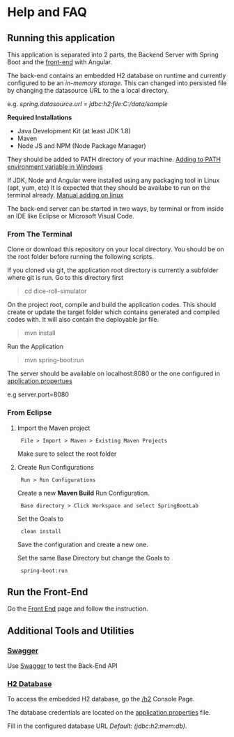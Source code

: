 # Help and FAQ

## Running this application

This application is separated into 2 parts, the Backend Server with Spring Boot and the [front-end](https://github.com/couchcamote/dice-roll-simulator-web) with Angular.

The back-end contains an embedded H2 database on runtime and currently configured to be an *in-memory storage*. This can changed into persisted file by changing the datasource URL to the a local directory.

e.g. *spring.datasource.url = jdbc:h2:file:C:/data/sample*

**Required Installations**
* Java Development Kit (at least JDK 1.8)
* Maven
* Node JS and NPM (Node Package Manager)

They should be added to PATH directory of your machine.
[Adding to PATH environment variable in Windows](https://www.architectryan.com/2018/03/17/add-to-the-path-on-windows-10/)

If JDK, Node and Angular were installed using any packaging tool in Linux (apt, yum, etc) It is expected that they should be availabe to run on the terminal already.
[Manual adding on linux](https://linuxize.com/post/how-to-add-directory-to-path-in-linux/)


The back-end server can be started in two ways, by terminal or from inside an IDE like Eclipse or Microsoft Visual Code.

### From The Terminal

Clone or download this repository on your local directory. You should be on the root folder before running the following scripts.

If you cloned via git, the application root directory is currently a subfolder where git is run. Go to this directory first

> cd dice-roll-simulator

On the project root, compile and build the application codes. This should create or update the target folder which contains generated and compiled codes with. It will also contain the deployable jar file.
    
> mvn install

Run the Application

> mvn spring-boot:run

The server should be available on localhost:8080 or the one configured in [application.propertues](https://github.com/couchcamote/dice-roll-simulator/blob/master/src/main/resources/application.properties)

e.g server.port=8080


### From Eclipse

1) Import the Maven project
    
        File > Import > Maven > Existing Maven Projects

    Make sure to select the root folder

2) Create Run Configurations

        Run > Run Configurations

    Create a new **Maven Build** Run Configuration. 

        Base directory > Click Workspace and select SpringBootLab 

    Set the Goals to

        clean install

    Save the configuration and create a new one. 

    Set the same Base Directory but change the Goals to

        spring-boot:run


## Run the Front-End 
Go the [Front End](https://github.com/couchcamote/dice-roll-simulator-web) page and follow the instruction.


## Additional Tools and Utilities

### [Swagger](http://localhost:8080/swagger-ui.html)

Use [Swagger](http://localhost:8080/swagger-ui.html) to test the Back-End API

### [H2 Database](http://localhost:8080/h2)

To access the embedded H2 database, go the [/h2](http://localhost:8080/h2) Console Page.

The database credentials are located on the [application.properties](src/main/resources/application.properties) file.

Fill in the configured database URL *Default: (jdbc:h2:mem:db)*.
    

